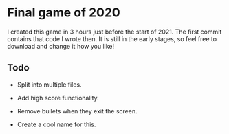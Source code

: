 # Final game of 2020
I created this game in 3 hours just before the start of 2021. The first commit contains that code I wrote then. It is still in the early stages, so feel free to download and change it how you like!

## Todo

* Split into multiple files.

* Add high score functionality.

* Remove bullets when they exit the screen.

* Create a cool name for this.
